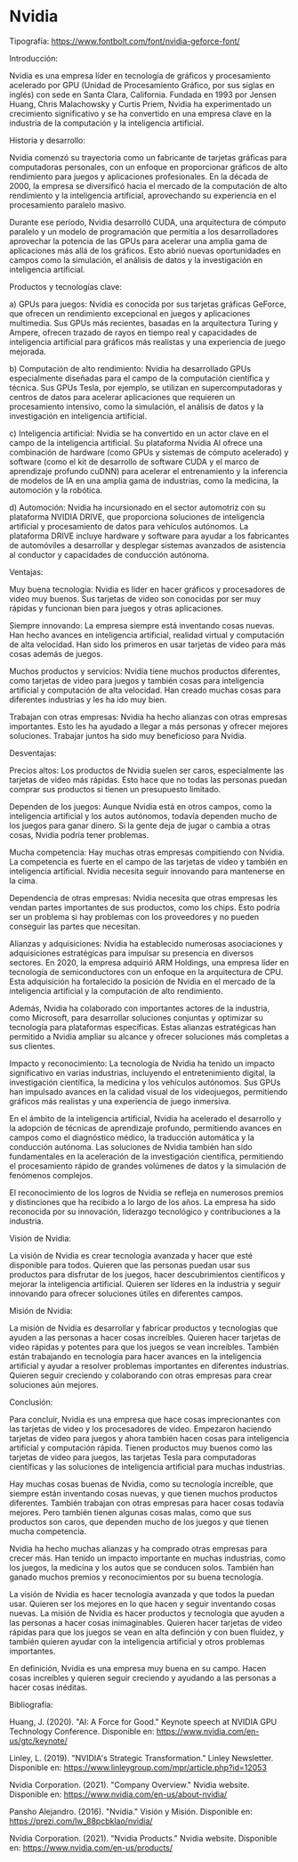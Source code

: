# Nvidia

Tipografía: https://www.fontbolt.com/font/nvidia-geforce-font/

Introducción:

Nvidia es una empresa líder en tecnología de gráficos y procesamiento acelerado por GPU (Unidad de Procesamiento Gráfico, por sus siglas en inglés) con sede en Santa Clara, California. Fundada en 1993 por Jensen Huang, Chris Malachowsky y Curtis Priem, Nvidia ha experimentado un crecimiento significativo y se ha convertido en una empresa clave en la industria de la computación y la inteligencia artificial.

Historia y desarrollo:

Nvidia comenzó su trayectoria como un fabricante de tarjetas gráficas para computadoras personales, con un enfoque en proporcionar gráficos de alto rendimiento para juegos y aplicaciones profesionales. En la década de 2000, la empresa se diversificó hacia el mercado de la computación de alto rendimiento y la inteligencia artificial, aprovechando su experiencia en el procesamiento paralelo masivo.

Durante ese período, Nvidia desarrolló CUDA, una arquitectura de cómputo paralelo y un modelo de programación que permitía a los desarrolladores aprovechar la potencia de las GPUs para acelerar una amplia gama de aplicaciones más allá de los gráficos. Esto abrió nuevas oportunidades en campos como la simulación, el análisis de datos y la investigación en inteligencia artificial.

Productos y tecnologías clave:

a) GPUs para juegos: Nvidia es conocida por sus tarjetas gráficas GeForce, que ofrecen un rendimiento excepcional en juegos y aplicaciones multimedia. Sus GPUs más recientes, basadas en la arquitectura Turing y Ampere, ofrecen trazado de rayos en tiempo real y capacidades de inteligencia artificial para gráficos más realistas y una experiencia de juego mejorada.

b) Computación de alto rendimiento: Nvidia ha desarrollado GPUs especialmente diseñadas para el campo de la computación científica y técnica. Sus GPUs Tesla, por ejemplo, se utilizan en supercomputadoras y centros de datos para acelerar aplicaciones que requieren un procesamiento intensivo, como la simulación, el análisis de datos y la investigación en inteligencia artificial.

c) Inteligencia artificial: Nvidia se ha convertido en un actor clave en el campo de la inteligencia artificial. Su plataforma Nvidia AI ofrece una combinación de hardware (como GPUs y sistemas de cómputo acelerado) y software (como el kit de desarrollo de software CUDA y el marco de aprendizaje profundo cuDNN) para acelerar el entrenamiento y la inferencia de modelos de IA en una amplia gama de industrias, como la medicina, la automoción y la robótica.

d) Automoción: Nvidia ha incursionado en el sector automotriz con su plataforma NVIDIA DRIVE, que proporciona soluciones de inteligencia artificial y procesamiento de datos para vehículos autónomos. La plataforma DRIVE incluye hardware y software para ayudar a los fabricantes de automóviles a desarrollar y desplegar sistemas avanzados de asistencia al conductor y capacidades de conducción autónoma.

Ventajas:

Muy buena tecnología: Nvidia es líder en hacer gráficos y procesadores de video muy buenos. Sus tarjetas de video son conocidas por ser muy rápidas y funcionan bien para juegos y otras aplicaciones.

Siempre innovando: La empresa siempre está inventando cosas nuevas. Han hecho avances en inteligencia artificial, realidad virtual y computación de alta velocidad. Han sido los primeros en usar tarjetas de video para más cosas además de juegos.

Muchos productos y servicios: Nvidia tiene muchos productos diferentes, como tarjetas de video para juegos y también cosas para inteligencia artificial y computación de alta velocidad. Han creado muchas cosas para diferentes industrias y les ha ido muy bien.

Trabajan con otras empresas: Nvidia ha hecho alianzas con otras empresas importantes. Esto les ha ayudado a llegar a más personas y ofrecer mejores soluciones. Trabajar juntos ha sido muy beneficioso para Nvidia.

Desventajas:

Precios altos: Los productos de Nvidia suelen ser caros, especialmente las tarjetas de video más rápidas. Esto hace que no todas las personas puedan comprar sus productos si tienen un presupuesto limitado.

Dependen de los juegos: Aunque Nvidia está en otros campos, como la inteligencia artificial y los autos autónomos, todavía dependen mucho de los juegos para ganar dinero. Si la gente deja de jugar o cambia a otras cosas, Nvidia podría tener problemas.

Mucha competencia: Hay muchas otras empresas compitiendo con Nvidia. La competencia es fuerte en el campo de las tarjetas de video y también en inteligencia artificial. Nvidia necesita seguir innovando para mantenerse en la cima.

Dependencia de otras empresas: Nvidia necesita que otras empresas les vendan partes importantes de sus productos, como los chips. Esto podría ser un problema si hay problemas con los proveedores y no pueden conseguir las partes que necesitan.

Alianzas y adquisiciones:
Nvidia ha establecido numerosas asociaciones y adquisiciones estratégicas para impulsar su presencia en diversos sectores. En 2020, la empresa adquirió ARM Holdings, una empresa líder en tecnología de semiconductores con un enfoque en la arquitectura de CPU. Esta adquisición ha fortalecido la posición de Nvidia en el mercado de la inteligencia artificial y la computación de alto rendimiento.

Además, Nvidia ha colaborado con importantes actores de la industria, como Microsoft, para desarrollar soluciones conjuntas y optimizar su tecnología para plataformas específicas. Estas alianzas estratégicas han permitido a Nvidia ampliar su alcance y ofrecer soluciones más completas a sus clientes.

Impacto y reconocimiento:
La tecnología de Nvidia ha tenido un impacto significativo en varias industrias, incluyendo el entretenimiento digital, la investigación científica, la medicina y los vehículos autónomos. Sus GPUs han impulsado avances en la calidad visual de los videojuegos, permitiendo gráficos más realistas y una experiencia de juego inmersiva.

En el ámbito de la inteligencia artificial, Nvidia ha acelerado el desarrollo y la adopción de técnicas de aprendizaje profundo, permitiendo avances en campos como el diagnóstico médico, la traducción automática y la conducción autónoma. Las soluciones de Nvidia también han sido fundamentales en la aceleración de la investigación científica, permitiendo el procesamiento rápido de grandes volúmenes de datos y la simulación de fenómenos complejos.

El reconocimiento de los logros de Nvidia se refleja en numerosos premios y distinciones que ha recibido a lo largo de los años. La empresa ha sido reconocida por su innovación, liderazgo tecnológico y contribuciones a la industria.

Visión de Nvidia:

La visión de Nvidia es crear tecnología avanzada y hacer que esté disponible para todos. Quieren que las personas puedan usar sus productos para disfrutar de los juegos, hacer descubrimientos científicos y mejorar la inteligencia artificial. Quieren ser líderes en la industria y seguir innovando para ofrecer soluciones útiles en diferentes campos.

Misión de Nvidia:

La misión de Nvidia es desarrollar y fabricar productos y tecnologías que ayuden a las personas a hacer cosas increíbles. Quieren hacer tarjetas de video rápidas y potentes para que los juegos se vean increíbles. También están trabajando en tecnología para hacer avances en la inteligencia artificial y ayudar a resolver problemas importantes en diferentes industrias. Quieren seguir creciendo y colaborando con otras empresas para crear soluciones aún mejores.

Conclusión:

Para concluír, Nvidia es una empresa que hace cosas imprecionantes con las tarjetas de video y los procesadores de video. Empezaron haciendo tarjetas de video para juegos y ahora también hacen cosas para inteligencia artificial y computación rápida. Tienen productos muy buenos como las tarjetas de video para juegos, las tarjetas Tesla para computadoras científicas y las soluciones de inteligencia artificial para muchas industrias.

Hay muchas cosas buenas de Nvidia, como su tecnología increíble, que siempre están inventando cosas nuevas, y que tienen muchos productos diferentes. También trabajan con otras empresas para hacer cosas todavía mejores. Pero también tienen algunas cosas malas, como que sus productos son caros, que dependen mucho de los juegos y que tienen mucha competencia.

Nvidia ha hecho muchas alianzas y ha comprado otras empresas para crecer más. Han tenido un impacto importante en muchas industrias, como los juegos, la medicina y los autos que se conducen solos. También han ganado muchos premios y reconocimientos por su buena tecnología.

La visión de Nvidia es hacer tecnología avanzada y que todos la puedan usar. Quieren ser los mejores en lo que hacen y seguir inventando cosas nuevas. La misión de Nvidia es hacer productos y tecnología que ayuden a las personas a hacer cosas inimaginables. Quieren hacer tarjetas de video rápidas para que los juegos se vean en alta definción y con buen fluidez, y también quieren ayudar con la inteligencia artificial y otros problemas importantes.

En definición, Nvidia es una empresa muy buena en su campo. Hacen cosas increíbles y quieren seguir creciendo y ayudando a las personas a hacer cosas inéditas.

Bibliografía:
 
Huang, J. (2020). "AI: A Force for Good." Keynote speech at NVIDIA GPU Technology Conference. Disponible en: https://www.nvidia.com/en-us/gtc/keynote/

Linley, L. (2019). "NVIDIA's Strategic Transformation." Linley Newsletter. Disponible en: https://www.linleygroup.com/mpr/article.php?id=12053

Nvidia Corporation. (2021). "Company Overview." Nvidia website. Disponible en: https://www.nvidia.com/en-us/about-nvidia/

Pansho Alejandro. (2016). "Nvidia." Visión y Misión. Disponible en: https://prezi.com/lw_88pcbklao/nvidia/

Nvidia Corporation. (2021). "Nvidia Products." Nvidia website. Disponible en: https://www.nvidia.com/en-us/products/
